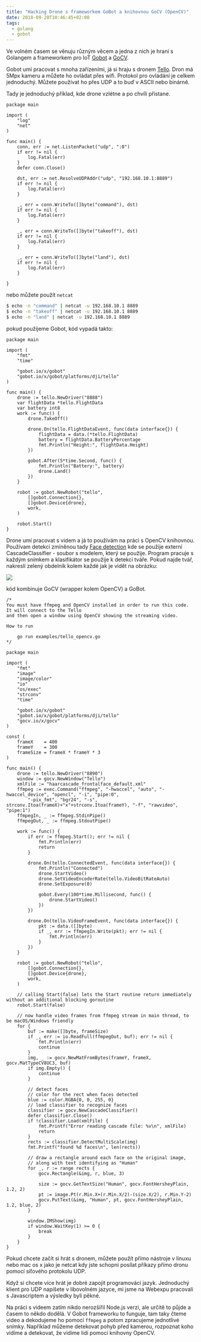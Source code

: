```yaml
---
title: "Hacking Drone s frameworkem GoBot a knihovnou GoCV (OpenCV)"
date: 2018-09-20T10:46:45+02:00
tags:
  - golang
  - gobot
---
```


Ve volném časem se věnuju různým věcem a jedna z nich je hraní s Golangem a frameworkem pro IoT [Gobot](https://gobot.io) a [GoCV](https://gocv.io/).

Gobot umí pracovat s mnoha zařízeními, já si hraju s dronem [Tello](https://store.dji.com/product/tello). Dron má 5Mpx kameru a můžete ho ovládat přes wifi. Protokol pro ovládání je celkem jednoduchý. Můžete používat ho přes UDP a to buď v ASCII nebo binárně.

Tady je jednoduchý příklad, kde drone vzlétne a po chvíli přistane.

```golang
package main

import (
	"log"
	"net"
)

func main() {
	conn, err := net.ListenPacket("udp", ":0")
	if err != nil {
		log.Fatal(err)
	}
	defer conn.Close()

	dst, err := net.ResolveUDPAddr("udp", "192.168.10.1:8889")
	if err != nil {
		log.Fatal(err)
	}

	_, err = conn.WriteTo([]byte("command"), dst)
	if err != nil {
		log.Fatal(err)
	}

	_, err = conn.WriteTo([]byte("takeoff"), dst)
	if err != nil {
		log.Fatal(err)
	}

	_, err = conn.WriteTo([]byte("land"), dst)
	if err != nil {
		log.Fatal(err)
	}

}
```

nebo můžete použít `netcat`

```bash
$ echo -n "command" | netcat -u 192.168.10.1 8889
$ echo -n "takeoff" | netcat -u 192.168.10.1 8889
$ echo -n "land" | netcat -u 192.168.10.1 8889
```

pokud použijeme Gobot, kód vypadá takto:

```golang
package main

import (
	"fmt"
	"time"

	"gobot.io/x/gobot"
	"gobot.io/x/gobot/platforms/dji/tello"
)

func main() {
	drone := tello.NewDriver("8888")
	var flightData *tello.FlightData
	var battery int8
	work := func() {
		drone.TakeOff()

		drone.On(tello.FlightDataEvent, func(data interface{}) {
			flightData = data.(*tello.FlightData)
			battery = flightData.BatteryPercentage
			fmt.Println("Height:", flightData.Height)
		})

		gobot.After(5*time.Second, func() {
			fmt.Println("Battery:", battery)
			drone.Land()
		})
	}

	robot := gobot.NewRobot("tello",
		[]gobot.Connection{},
		[]gobot.Device{drone},
		work,
	)

	robot.Start()
}
```

Drone umí pracovat s videm a já to používám na práci s OpenCV knihovnou. Používam detekci zmíněnou tady [Face detection](https://gocv.io/writing-code/face-detect/) kde se použije externí CascadeClassifier - soubor s modelem, který se použije. Program pracuje s každým snímkem a klasifikátor se použije k detekci tváře. Pokud najde tvář, nakreslí zelený obdelník kolem každé jak je vidět na obrázku:

![](https://raw.githubusercontent.com/hybridgroup/gocv/master/images/face-detect.jpg)

kód kombinuje GoCV (wrapper kolem OpenCV) a GoBot.

```golang
/*
You must have ffmpeg and OpenCV installed in order to run this code. It will connect to the Tello
and then open a window using OpenCV showing the streaming video.

How to run

	go run examples/tello_opencv.go
*/

package main

import (
	"fmt"
	"image"
	"image/color"
	"io"
	"os/exec"
	"strconv"
	"time"

	"gobot.io/x/gobot"
	"gobot.io/x/gobot/platforms/dji/tello"
	"gocv.io/x/gocv"
)

const (
	frameX    = 400
	frameY    = 300
	frameSize = frameX * frameY * 3
)

func main() {
	drone := tello.NewDriver("8890")
	window := gocv.NewWindow("Tello")
	xmlFile := "haarcascade_frontalface_default.xml"
	ffmpeg := exec.Command("ffmpeg", "-hwaccel", "auto", "-hwaccel_device", "opencl", "-i", "pipe:0",
		"-pix_fmt", "bgr24", "-s", strconv.Itoa(frameX)+"x"+strconv.Itoa(frameY), "-f", "rawvideo", "pipe:1")
	ffmpegIn, _ := ffmpeg.StdinPipe()
	ffmpegOut, _ := ffmpeg.StdoutPipe()

	work := func() {
		if err := ffmpeg.Start(); err != nil {
			fmt.Println(err)
			return
		}

		drone.On(tello.ConnectedEvent, func(data interface{}) {
			fmt.Println("Connected")
			drone.StartVideo()
			drone.SetVideoEncoderRate(tello.VideoBitRateAuto)
			drone.SetExposure(0)

			gobot.Every(100*time.Millisecond, func() {
				drone.StartVideo()
			})
		})

		drone.On(tello.VideoFrameEvent, func(data interface{}) {
			pkt := data.([]byte)
			if _, err := ffmpegIn.Write(pkt); err != nil {
				fmt.Println(err)
			}
		})
	}

	robot := gobot.NewRobot("tello",
		[]gobot.Connection{},
		[]gobot.Device{drone},
		work,
	)

	// calling Start(false) lets the Start routine return immediately without an additional blocking goroutine
	robot.Start(false)

	// now handle video frames from ffmpeg stream in main thread, to be macOS/Windows friendly
	for {
		buf := make([]byte, frameSize)
		if _, err := io.ReadFull(ffmpegOut, buf); err != nil {
			fmt.Println(err)
			continue
		}
		img, _ := gocv.NewMatFromBytes(frameY, frameX, gocv.MatTypeCV8UC3, buf)
		if img.Empty() {
			continue
		}

		// detect faces
		// color for the rect when faces detected
		blue := color.RGBA{0, 0, 255, 0}
		// load classifier to recognize faces
		classifier := gocv.NewCascadeClassifier()
		defer classifier.Close()
		if !classifier.Load(xmlFile) {
			fmt.Printf("Error reading cascade file: %v\n", xmlFile)
			return
		}
		rects := classifier.DetectMultiScale(img)
		fmt.Printf("found %d faces\n", len(rects))

		// draw a rectangle around each face on the original image,
		// along with text identifying as "Human"
		for _, r := range rects {
			gocv.Rectangle(&img, r, blue, 3)

			size := gocv.GetTextSize("Human", gocv.FontHersheyPlain, 1.2, 2)
			pt := image.Pt(r.Min.X+(r.Min.X/2)-(size.X/2), r.Min.Y-2)
			gocv.PutText(&img, "Human", pt, gocv.FontHersheyPlain, 1.2, blue, 2)
		}

		window.IMShow(img)
		if window.WaitKey(1) >= 0 {
			break
		}
	}
}
```

Pokud chcete začít si hrát s dronem, můžete použít přímo nástroje v linuxu nebo mac os x jako je netcat kdy jste schopni posílat příkazy přímo dronu pomocí síťového protokolu UDP.

Když si chcete více hrát je dobré zapojit programovácí jazyk. Jednoduchý klient pro UDP napíšete v libovolném jazyce, mi jsme na Webexpu pracovali s Javascriptem a výsledky byli pěkné.

Na práci s videem zatím nikdo nerozšířil Node.js verzi, ale určitě to půjde a časem to někdo dodělá. V Gobot frameworku to funguje, tam taky čteme video a dekodujeme ho pomocí `ffmpeg` a potom zpracujeme jednotlivé snímky. Například můžeme detekovat pohyb před kamerou, rozpoznat koho vidíme a detekovat, že vidíme lidi pomocí knihovny OpenCV.

